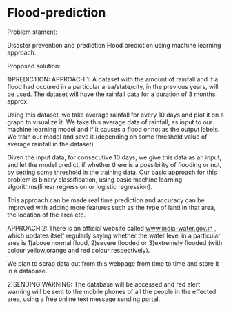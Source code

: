 # Flood-prediction

Problem stament:

Disaster prevention and prediction
Flood prediction using machine learning approach.

Proposed solution:

1)PREDICTION:
APPROACH 1: 
A dataset with the amount of rainfall and if a flood had occured in a particular area/state/city, in the previous years, will be used. The dataset will have the rainfall data for a duration of 3 months approx.

Using this dataset, we take average rainfall for every 10 days and plot it on a graph to visualize it.
We take this average data of rainfall, as input to our machine learning model and if it causes a flood or not as the output labels.
We train our model and save it.(depending on some threshold value of average rainfall in the dataset)

Given the input data, for consecutive 10 days, we give this data as an input, and let the model predict, if whether there is a possibility of flooding or not, by setting some threshold in the training data. 
Our basic approach for this problem is binary classification, using basic machine learning algorithms(linear regression or logistic regression).

This approach can be made real time prediction and accuracy can be improved with adding more features such as the type of land in that area, the location of the area etc.

APPROACH 2:
There is an official website called www.india-water.gov.in , which updates itself regularly saying whether the water level in a particular area is 
1)above normal flood,
2)severe flooded or
3)extremely flooded (with colour yellow,orange and red colour respectively).

We plan to scrap data out from this webpage from time to time and store it in a database.


2)SENDING WARNING:
The database will be accessed and red alert warning will be sent to the mobile phones of all the people in the effected area, using a free online text message sending portal.







